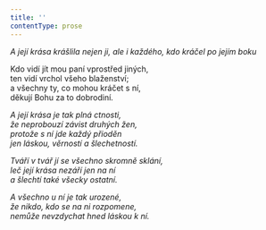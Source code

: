 ```yaml
---
title: ''
contentType: prose
---
```


<section>

_A její krása krášlila nejen ji, ale i každého, kdo kráčel po jejím boku_

</section>

<section>

Kdo vidí jít mou paní vprostřed jiných,  
ten vidí vrchol všeho blaženství;  
a všechny ty, co mohou kráčet s ní,  
děkují Bohu za to dobrodiní.

_A její krása je tak plná ctnosti,  
že neprobouzí závist druhých žen,  
protože s ní jde každý přioděn  
jen láskou, věrností a šlechetností._

</section>

<section>

_Tváří v tvář jí se všechno skromně sklání,  
leč její krása nezáří jen na ní  
a šlechtí také všecky ostatní._

</section>

<section>

_A všechno u ní je tak urozené,  
že nikdo, kdo se na ni rozpomene,  
nemůže nevzdychat hned láskou k ní._

</section>
